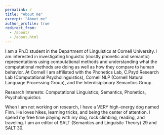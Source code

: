 ```yaml
---
permalink: /
title: "About me"
excerpt: "About me"
author_profile: true
redirect_from: 
  - /about/
  - /about.html
---
```


I am a Ph.D student in the Department of Linguistics at Cornell University.  I am interested in investigating linguistic (mostly phonetic and semantic) representations using computational methods and understanding what the computational methods are doing as well as how they compare to human behavior.  At Cornell I am affiliated with the Phonetics Lab, C.Psyd Research Lab (Computational Psycholinguistics), Cornell NLP (Cornell Natural Language Processing Group), and the Interdisiplanary Semantics Group. 

Research Interests: Computational Linguistics, Semantics, Phonetics, Psycholinguistics

When I am not working on research, I have a VERY high-energy dog named Finn.  He loves hikes, learning tricks, and being the center of attention.  I spend my free time playing with my dog, rock climbing, reading, and traveling.  I am an editor of SALT (Semantics and Linguisitc Theory) 29 and SALT 30.  
